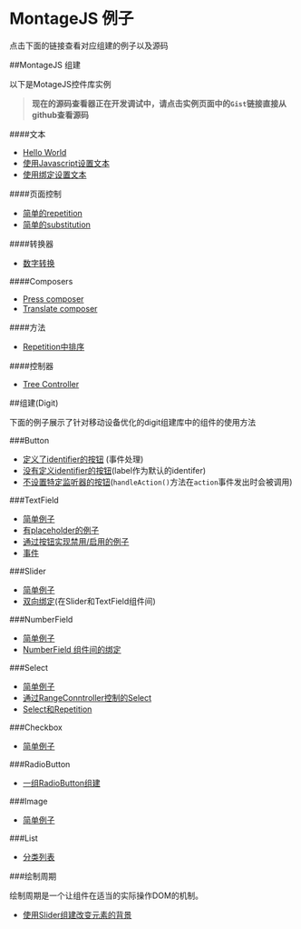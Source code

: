 MontageJS 例子
=========

点击下面的链接查看对应组建的例子以及源码 

##MontageJS 组建

以下是MotageJS控件库实例

>__现在的源码查看器正在开发调试中，请点击实例页面中的`Gist`链接直接从github查看源码__
>

####文本

* [Hello World](http://montagejs.github.io/mfiddle/#!/5904314)
* [使用Javascript设置文本](http://montagejs.github.io/mfiddle/#!/5904331)
* [使用绑定设置文本](http://montagejs.github.io/mfiddle/#!/6343006)

####页面控制

* [简单的repetition](http://montagejs.github.io/mfiddle/#!/07a089a44c73a908cb40)
* [简单的substitution](http://montagejs.github.io/mfiddle/#!/5906283)

####转换器

* [数字转换](http://montagejs.github.io/mfiddle/#!/5904344)

####Composers

* [Press composer](http://montagejs.github.io/mfiddle/#!/7852383)
* [Translate composer](http://montagejs.github.io/mfiddle/#!/7854041)

####方法

* [Repetition中排序](http://montagejs.github.io/mfiddle/#!/aeffafd1efbdd80530d4)

####控制器

* [Tree Controller](http://montagejs.github.io/mfiddle/#!/2e012d82ddd3d040cf74)


##组建(Digit)

下面的例子展示了针对移动设备优化的digit组建库中的组件的使用方法

###Button
* [定义了identifier的按钮](http://montagejs.github.io/mfiddle/#!/5906286) (事件处理)
* [没有定义identifier的按钮](http://montagejs.github.io/mfiddle/#!/5906289)(label作为默认的identifer)
* [不设置特定监听器的按钮](http://montagejs.github.io/mfiddle/#!/5906291)(`handleAction()`方法在`action`事件发出时会被调用)

###TextField

* [简单例子](http://montagejs.github.io/mfiddle/#!/5906293)
* [有placeholder的例子](http://montagejs.github.io/mfiddle/#!/5906294)
* [通过按钮实现禁用/启用的例子](http://montagejs.github.io/mfiddle/#!/5906296)
* [事件](http://montagejs.github.io/mfiddle/#!/5906297)

###Slider

* [简单例子](http://montagejs.github.io/mfiddle/#!/5904461)
* [双向绑定](http://montagejs.github.io/mfiddle/#!/5904468)(在Slider和TextField组件间)

###NumberField

* [简单例子](http://montagejs.github.io/mfiddle/#!/5904473)
* [NumberField 组件间的绑定](http://montagejs.github.io/mfiddle/#!/5904479)

###Select

* [简单例子](http://montagejs.github.io/mfiddle/#!/5904481)
* [通过RangeConntroller控制的Select](http://montagejs.github.io/mfiddle/#!/5904482)
* [Select和Repetition](http://montagejs.github.io/mfiddle/#!/179e3a459daf280dabe1)

###Checkbox

* [简单例子](http://montagejs.github.io/mfiddle/#!/5904488)

###RadioButton

* [一组RadioButton组建](http://montagejs.github.io/mfiddle/#!/5904493)

###Image

* [简单例子](http://montagejs.github.io/mfiddle/#!/5904495)

###List

* [分类列表](http://montagejs.github.io/mfiddle/#!/85e4c0b3986c31e0a2e3)

###绘制周期

绘制周期是一个让组件在适当的实际操作DOM的机制。

* [使用Slider组建改变元素的背景](http://montagejs.github.io/mfiddle/#!/5904498)